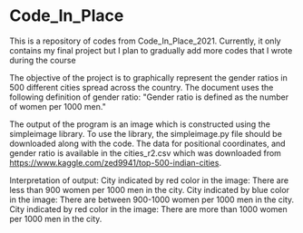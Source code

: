 # Code_In_Place
This is a repository of codes from Code_In_Place_2021. Currently, it only contains my final project but I plan to gradually add more codes that I wrote during the course

The objective of the project is to graphically represent the gender ratios in 500 different cities spread across the country.
The document uses the following definition of gender ratio:
"Gender ratio is defined as the number of women per 1000 men."

The output of the program is an image which is constructed using the simpleimage library. To use the library, the simpleimage.py file should be downloaded along with the code.
The data for positional coordinates, and gender ratio is available in the cities_r2.csv which was downloaded from https://www.kaggle.com/zed9941/top-500-indian-cities.

Interpretation of output:
City indicated by red color in the image: There are less than 900 women per 1000 men in the city.
City indicated by blue color in the image: There are between 900-1000 women per 1000 men in the city.
City indicated by red color in the image: There are more than 1000 women per 1000 men in the city.
